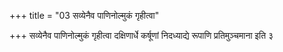 +++
title = "03 सव्येनैव पाणिनोल्मुकं गृहीत्वा"

+++
सव्येनैव पाणिनोल्मुकं गृहीत्वा दक्षिणार्धे कर्षूणां निदध्याद्ये रूपाणि प्रतिमुञ्चमाना इति ३